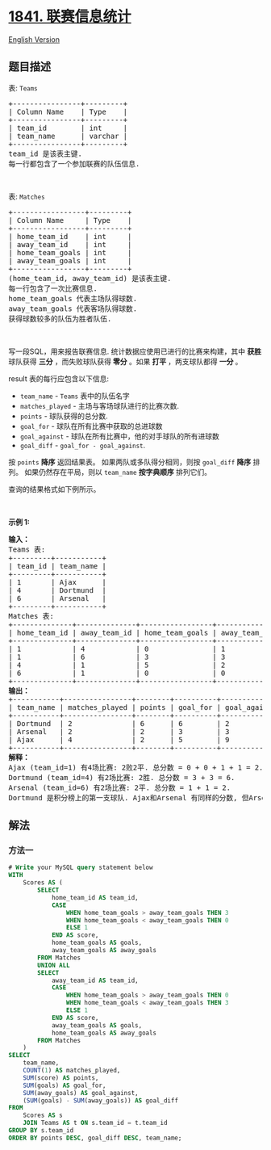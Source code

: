 # [1841. 联赛信息统计](https://leetcode.cn/problems/league-statistics)

[English Version](/solution/1800-1899/1841.League%20Statistics/README_EN.md)

## 题目描述

<!-- 这里写题目描述 -->

<p>表: <code>Teams</code></p>

<pre>
+----------------+---------+
| Column Name    | Type    |
+----------------+---------+
| team_id        | int     |
| team_name      | varchar |
+----------------+---------+
team_id 是该表主键.
每一行都包含了一个参加联赛的队伍信息.
</pre>

<p>&nbsp;</p>

<p>表: <code>Matches</code></p>

<pre>
+-----------------+---------+
| Column Name     | Type    |
+-----------------+---------+
| home_team_id    | int     |
| away_team_id    | int     |
| home_team_goals | int     |
| away_team_goals | int     |
+-----------------+---------+
(home_team_id, away_team_id) 是该表主键.
每一行包含了一次比赛信息.
home_team_goals 代表主场队得球数.
away_team_goals 代表客场队得球数.
获得球数较多的队伍为胜者队伍.
</pre>

<p>&nbsp;</p>

<p>写一段SQL，用来报告联赛信息. 统计数据应使用已进行的比赛来构建，其中 <strong>获胜</strong> 球队获得 <strong>三分</strong> ，而失败球队获得<strong> 零分</strong>&nbsp;。如果 <strong>打平 </strong>，两支球队都得&nbsp;<strong>一分&nbsp;</strong>。</p>

<p>result 表的每行应包含以下信息:</p>

<ul>
	<li><code>team_name</code> - <code>Teams</code> 表中的队伍名字</li>
	<li><code>matches_played</code> - 主场与客场球队进行的比赛次数.</li>
	<li><code>points</code> - 球队获得的总分数.</li>
	<li><code>goal_for</code> - 球队在所有比赛中获取的总进球数</li>
	<li><code>goal_against</code> - 球队在所有比赛中，他的对手球队的所有进球数</li>
	<li><code>goal_diff</code> - <code>goal_for - goal_against</code>.</li>
</ul>

<p>按 <code>points</code> <strong>降序</strong> 返回结果表。 如果两队或多队得分相同，则按 <code>goal_diff</code> <strong>降序</strong> 排列。 如果仍然存在平局，则以&nbsp;<code>team_name</code> <strong>按字典顺序</strong> 排列它们。</p>

<p>查询的结果格式如下例所示。</p>

<p>&nbsp;</p>

<p><strong>示例 1:</strong></p>

<pre>
<strong>输入：</strong>
Teams 表:
+---------+-----------+
| team_id | team_name |
+---------+-----------+
| 1       | Ajax      |
| 4       | Dortmund  |
| 6       | Arsenal   |
+---------+-----------+
Matches 表:
+--------------+--------------+-----------------+-----------------+
| home_team_id | away_team_id | home_team_goals | away_team_goals |
+--------------+--------------+-----------------+-----------------+
| 1            | 4            | 0               | 1               |
| 1            | 6            | 3               | 3               |
| 4            | 1            | 5               | 2               |
| 6            | 1            | 0               | 0               |
+--------------+--------------+-----------------+-----------------+
<strong>输出：</strong>
+-----------+----------------+--------+----------+--------------+-----------+
| team_name | matches_played | points | goal_for | goal_against | goal_diff |
+-----------+----------------+--------+----------+--------------+-----------+
| Dortmund  | 2              | 6      | 6        | 2            | 4         |
| Arsenal   | 2              | 2      | 3        | 3            | 0         |
| Ajax      | 4              | 2      | 5        | 9            | -4        |
+-----------+----------------+--------+----------+--------------+-----------+
<strong>解释：</strong>
Ajax (team_id=1) 有4场比赛: 2败2平. 总分数 = 0 + 0 + 1 + 1 = 2.
Dortmund (team_id=4) 有2场比赛: 2胜. 总分数 = 3 + 3 = 6.
Arsenal (team_id=6) 有2场比赛: 2平. 总分数 = 1 + 1 = 2.
Dortmund 是积分榜上的第一支球队. Ajax和Arsenal 有同样的分数, 但Arsenal的goal_diff高于Ajax, 所以Arsenal在表中的顺序在Ajaxzhi'qian.</pre>

## 解法

### 方法一

<!-- tabs:start -->

```sql
# Write your MySQL query statement below
WITH
    Scores AS (
        SELECT
            home_team_id AS team_id,
            CASE
                WHEN home_team_goals > away_team_goals THEN 3
                WHEN home_team_goals < away_team_goals THEN 0
                ELSE 1
            END AS score,
            home_team_goals AS goals,
            away_team_goals AS away_goals
        FROM Matches
        UNION ALL
        SELECT
            away_team_id AS team_id,
            CASE
                WHEN home_team_goals > away_team_goals THEN 0
                WHEN home_team_goals < away_team_goals THEN 3
                ELSE 1
            END AS score,
            away_team_goals AS goals,
            home_team_goals AS away_goals
        FROM Matches
    )
SELECT
    team_name,
    COUNT(1) AS matches_played,
    SUM(score) AS points,
    SUM(goals) AS goal_for,
    SUM(away_goals) AS goal_against,
    (SUM(goals) - SUM(away_goals)) AS goal_diff
FROM
    Scores AS s
    JOIN Teams AS t ON s.team_id = t.team_id
GROUP BY s.team_id
ORDER BY points DESC, goal_diff DESC, team_name;
```

<!-- tabs:end -->

<!-- end -->
